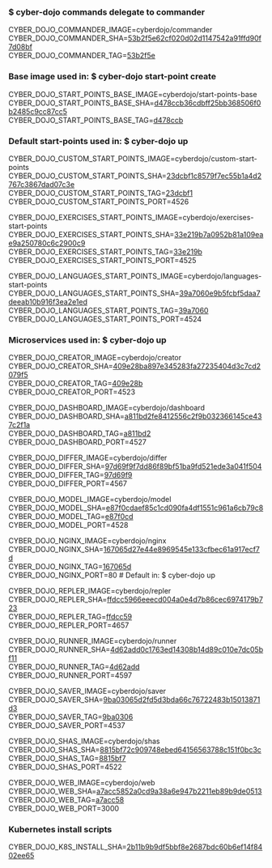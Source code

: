 ### $ cyber-dojo commands delegate to commander

CYBER_DOJO_COMMANDER_IMAGE=cyberdojo/commander  
CYBER_DOJO_COMMANDER_SHA=[53b2f5e62cf020d02d1147542a91ffd90f7d08bf](https://github.com/cyber-dojo/commander/commit/53b2f5e62cf020d02d1147542a91ffd90f7d08bf)  
CYBER_DOJO_COMMANDER_TAG=[53b2f5e](https://hub.docker.com/layers/cyberdojo/commander/53b2f5e/images/sha256-7a223871893968e56d60576ceb428a5d2df4901cd4a5ef66375810e5557edc67)  

### Base image used in: $ cyber-dojo start-point create

CYBER_DOJO_START_POINTS_BASE_IMAGE=cyberdojo/start-points-base  
CYBER_DOJO_START_POINTS_BASE_SHA=[d478ccb36cdbff25bb368506f0b2485c9cc87cc5](https://github.com/cyber-dojo/start-points-base/commit/d478ccb36cdbff25bb368506f0b2485c9cc87cc5)  
CYBER_DOJO_START_POINTS_BASE_TAG=[d478ccb](https://hub.docker.com/layers/cyberdojo/start-points-base/d478ccb/images/sha256-402adefd8be573b4b0eead68436c2958e957df173c365e03c55bec5b0d3fd87e)  

### Default start-points used in: $ cyber-dojo up

CYBER_DOJO_CUSTOM_START_POINTS_IMAGE=cyberdojo/custom-start-points  
CYBER_DOJO_CUSTOM_START_POINTS_SHA=[23dcbf1c8579f7ec55b1a4d2767c3867dad07c3e](https://github.com/cyber-dojo/custom-start-points/commit/23dcbf1c8579f7ec55b1a4d2767c3867dad07c3e)  
CYBER_DOJO_CUSTOM_START_POINTS_TAG=[23dcbf1](https://hub.docker.com/layers/cyberdojo/custom-start-points/23dcbf1/images/sha256-988f93121e2ce59491ca517cc1d00d27704e57e8476a9c2807823fb0bb6d14fb)  
CYBER_DOJO_CUSTOM_START_POINTS_PORT=4526

CYBER_DOJO_EXERCISES_START_POINTS_IMAGE=cyberdojo/exercises-start-points  
CYBER_DOJO_EXERCISES_START_POINTS_SHA=[33e219b7a0952b81a109eae9a250780c6c2900c9](https://github.com/cyber-dojo/exercises-start-points/commit/33e219b7a0952b81a109eae9a250780c6c2900c9)  
CYBER_DOJO_EXERCISES_START_POINTS_TAG=[33e219b](https://hub.docker.com/layers/cyberdojo/exercises-start-points/33e219b/images/sha256-ce5c22b5bdaca447a2322defe1b0c4c9a367d5ed4c8e1bf5617e03d0cbe9f8de)  
CYBER_DOJO_EXERCISES_START_POINTS_PORT=4525

CYBER_DOJO_LANGUAGES_START_POINTS_IMAGE=cyberdojo/languages-start-points  
CYBER_DOJO_LANGUAGES_START_POINTS_SHA=[39a7060e9b5fcbf5daa7deeab10b916f3ea2e1ed](https://github.com/cyber-dojo/languages-start-points/commit/39a7060e9b5fcbf5daa7deeab10b916f3ea2e1ed)  
CYBER_DOJO_LANGUAGES_START_POINTS_TAG=[39a7060](https://hub.docker.com/layers/cyberdojo/languages-start-points/39a7060/images/sha256-ac1c03c6010318277f0241a412f7ea56a9ba416b33db389f9343b4049604d6f2)  
CYBER_DOJO_LANGUAGES_START_POINTS_PORT=4524

### Microservices used in: $ cyber-dojo up

CYBER_DOJO_CREATOR_IMAGE=cyberdojo/creator  
CYBER_DOJO_CREATOR_SHA=[409e28ba897e345283fa27235404d3c7cd2079f5](https://github.com/cyber-dojo/creator/commit/409e28ba897e345283fa27235404d3c7cd2079f5)  
CYBER_DOJO_CREATOR_TAG=[409e28b](https://hub.docker.com/layers/cyberdojo/creator/409e28b/images/sha256-e2c18fabb023cb1835ad7b2dba92507431b8eb44bc3c015e61ad3976d9f869ec)  
CYBER_DOJO_CREATOR_PORT=4523

CYBER_DOJO_DASHBOARD_IMAGE=cyberdojo/dashboard  
CYBER_DOJO_DASHBOARD_SHA=[a811bd2fe8412556c2f9b032366145ce437c2f1a](https://github.com/cyber-dojo/dashboard/commit/a811bd2fe8412556c2f9b032366145ce437c2f1a)  
CYBER_DOJO_DASHBOARD_TAG=[a811bd2](https://hub.docker.com/layers/cyberdojo/dashboard/a811bd2/images/sha256-1ddb97f7f9e10f2bbbc170f4c71228c86804048973a3d3f62794660f2015433c)  
CYBER_DOJO_DASHBOARD_PORT=4527

CYBER_DOJO_DIFFER_IMAGE=cyberdojo/differ  
CYBER_DOJO_DIFFER_SHA=[97d69f9f7dd86f89bf51ba9fd521ede3a041f504](https://github.com/cyber-dojo/differ/commit/97d69f9f7dd86f89bf51ba9fd521ede3a041f504)  
CYBER_DOJO_DIFFER_TAG=[97d69f9](https://hub.docker.com/layers/cyberdojo/differ/97d69f9/images/sha256-cab274525f59c8e35f57702090fa012ed4396672bab0b9e959e1c777ae7d448a)  
CYBER_DOJO_DIFFER_PORT=4567

CYBER_DOJO_MODEL_IMAGE=cyberdojo/model  
CYBER_DOJO_MODEL_SHA=[e87f0cdaef85c1cd090fa4df1551c961a6cb79c8](https://github.com/cyber-dojo/model/commit/e87f0cdaef85c1cd090fa4df1551c961a6cb79c8)  
CYBER_DOJO_MODEL_TAG=[e87f0cd](https://hub.docker.com/layers/cyberdojo/model/e87f0cd/images/sha256-64e10e74cd8dd90d0ebfe5f716d5c7c1b521e307a85b19968154217e1a4efbfa)  
CYBER_DOJO_MODEL_PORT=4528

CYBER_DOJO_NGINX_IMAGE=cyberdojo/nginx  
CYBER_DOJO_NGINX_SHA=[167065d27e44e8969545e133cfbec61a917ecf7d](https://github.com/cyber-dojo/nginx/commit/167065d27e44e8969545e133cfbec61a917ecf7d)  
CYBER_DOJO_NGINX_TAG=[167065d](https://hub.docker.com/layers/cyberdojo/nginx/167065d/images/sha256-94f0408f11d51d6054fdf7c7861b2cdc3c0052c2cbd5ddc2ed634044e11ed26e)  
CYBER_DOJO_NGINX_PORT=80 # Default in: $ cyber-dojo up

CYBER_DOJO_REPLER_IMAGE=cyberdojo/repler  
CYBER_DOJO_REPLER_SHA=[ffdcc5966eeecd004a0e4d7b86cec6974179b723](https://github.com/cyber-dojo/repler/commit/ffdcc5966eeecd004a0e4d7b86cec6974179b723)  
CYBER_DOJO_REPLER_TAG=[ffdcc59](https://hub.docker.com/layers/cyberdojo/repler/ffdcc59/images/sha256-f2448d9e44c5aaccc810fbbeb9c18656e7157163a3fe4a4cd52a64ca43288123)  
CYBER_DOJO_REPLER_PORT=4657

CYBER_DOJO_RUNNER_IMAGE=cyberdojo/runner  
CYBER_DOJO_RUNNER_SHA=[4d62add0c1763ed14308b14d89c010e7dc05bf11](https://github.com/cyber-dojo/runner/commit/4d62add0c1763ed14308b14d89c010e7dc05bf11)  
CYBER_DOJO_RUNNER_TAG=[4d62add](https://hub.docker.com/layers/cyberdojo/runner/4d62add/images/sha256-3b66b0dc1f33b7f4604dffe98527447548486cce9b032fdd52dd2337d867a8c8)  
CYBER_DOJO_RUNNER_PORT=4597

CYBER_DOJO_SAVER_IMAGE=cyberdojo/saver  
CYBER_DOJO_SAVER_SHA=[9ba03065d2fd5d3bda66c76722483b15013871d3](https://github.com/cyber-dojo/saver/commit/9ba03065d2fd5d3bda66c76722483b15013871d3)  
CYBER_DOJO_SAVER_TAG=[9ba0306](https://hub.docker.com/layers/cyberdojo/saver/9ba0306/images/sha256-d5b4b493b96a407d46d2ca3af0bb4e9ffd225df78a5aed105224e4120b3b9814)  
CYBER_DOJO_SAVER_PORT=4537

CYBER_DOJO_SHAS_IMAGE=cyberdojo/shas  
CYBER_DOJO_SHAS_SHA=[8815bf72c909748ebed64156563788c151f0bc3c](https://github.com/cyber-dojo/shas/commit/8815bf72c909748ebed64156563788c151f0bc3c)  
CYBER_DOJO_SHAS_TAG=[8815bf7](https://hub.docker.com/layers/cyberdojo/shas/8815bf7/images/sha256-ccd0f3d7b45df94749c698b5192c0567b9adb365b7d6b5acc5b578fc936c7f9f)  
CYBER_DOJO_SHAS_PORT=4522

CYBER_DOJO_WEB_IMAGE=cyberdojo/web  
CYBER_DOJO_WEB_SHA=[a7acc5852a0cd9a38a6e947b2211eb89b9de0513](https://github.com/cyber-dojo/web/commit/a7acc5852a0cd9a38a6e947b2211eb89b9de0513)  
CYBER_DOJO_WEB_TAG=[a7acc58](https://hub.docker.com/layers/cyberdojo/web/a7acc58/images/sha256-8e7c6313911e10b79a0f2435310a738a783298646de9dbe0bbcfcda63cb0a116)  
CYBER_DOJO_WEB_PORT=3000

### Kubernetes install scripts
CYBER_DOJO_K8S_INSTALL_SHA=[2b11b9b9df5bbf8e2687bdc60b6ef14f8402ee65](https://github.com/cyber-dojo/k8s-install/commit/2b11b9b9df5bbf8e2687bdc60b6ef14f8402ee65)  

